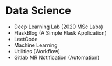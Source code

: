 # Data Science

- Deep Learning Lab (2020 MSc Labs)
- FlaskBlog (A Simple Flask Application)
- LeetCode
- Machine Learning
- Utilities (Workflow)
- Gitlab MR Notification (Automation)